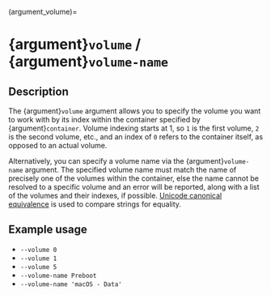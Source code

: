 (argument_volume)=

# {argument}`volume` / {argument}`volume-name`

## Description

The {argument}`volume` argument allows you to specify the volume you want to
work with by its index within the container specified by {argument}`container`.
Volume indexing starts at 1, so `1` is the first volume, `2` is the second
volume, etc., and an index of `0` refers to the container itself, as opposed to
an actual volume.

Alternatively, you can specify a volume name via the {argument}`volume-name`
argument. The specified volume name must match the name of precisely one of the
volumes within the container, else the name cannot be resolved to a specific
volume and an error will be reported, along with a list of the volumes and
their indexes, if possible. [Unicode canonical equivalence](https://unicode.org/reports/tr15/#Canon_Compat_Equivalence)
is used to compare strings for equality.

## Example usage

- `--volume 0`
- `--volume 1`
- `--volume 5`
- `--volume-name Preboot`
- `--volume-name 'macOS - Data'`
